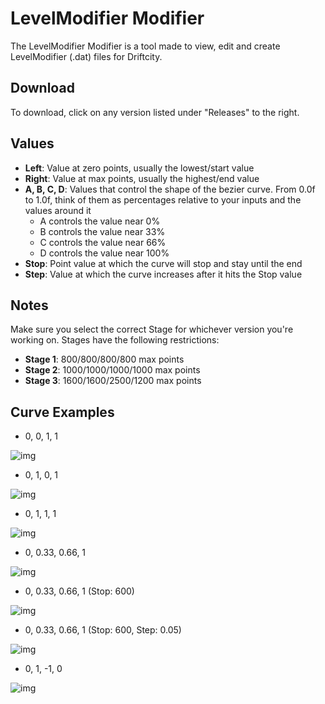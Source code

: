 # LevelModifier Modifier
The LevelModifier Modifier is a tool made to view, edit and create LevelModifier (.dat) files for Driftcity. 

## Download

To download, click on any version listed under "Releases" to the right.

## Values

- **Left**: Value at zero points, usually the lowest/start value
- **Right**: Value at max points, usually the highest/end value
- **A, B, C, D**: Values that control the shape of the bezier curve. From 0.0f to 1.0f, think of them as percentages relative to your inputs and the values around it
  - A controls the value near 0%
  - B controls the value near 33%
  - C controls the value near 66%
  - D controls the value near 100%
- **Stop**: Point value at which the curve will stop and stay until the end
- **Step**: Value at which the curve increases after it hits the Stop value

## Notes
Make sure you select the correct Stage for whichever version you're working on. Stages have the following restrictions:

- **Stage 1**: 800/800/800/800 max points
- **Stage 2**: 1000/1000/1000/1000 max points
- **Stage 3**: 1600/1600/2500/1200 max points

## Curve Examples

- 0, 0, 1, 1

![img](https://puu.sh/JhpdJ/ac3e72ed74.png)

- 0, 1, 0, 1

![img](https://puu.sh/Jhpdt/0a5771f4bc.png)

- 0, 1, 1, 1

![img](https://puu.sh/JhpeT/296d8f0c86.png)

- 0, 0.33, 0.66, 1

![img](https://puu.sh/JhpdR/7e7bc9672c.png)

- 0, 0.33, 0.66, 1 (Stop: 600)

![img](https://puu.sh/Jhpg5/5a1e8fc97a.png)

- 0, 0.33, 0.66, 1 (Stop: 600, Step: 0.05)

![img](https://puu.sh/Jhpgh/8474e646f2.png)

- 0, 1, -1, 0

![img](https://puu.sh/Jhpeu/c024903cf4.png)

